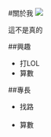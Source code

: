 #關於我
<img src="http://vignette2.wikia.nocookie.net/pttpedia/images/e/e5/Maxresdefault.jpg/revision/latest?cb=20160809082939&path-prefix=zh"/>
 
 <p>這不是真的</p>
 
##興趣
<ul>
    <li>打LOL</li>
    <li>算數</li>
</ul> 

##專長
<ul>
    <li>找路</li>
    <li>算數</li>
</ul> 
    
